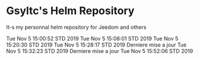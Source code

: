 # Gsyltc's Helm Repository

It-s my personnal helm repository for Jeedom and others

 Tue Nov  5 15:00:52 STD 2019
 Tue Nov  5 15:08:01 STD 2019
 Tue Nov  5 15:20:30 STD 2019
 Tue Nov  5 15:28:17 STD 2019
Derniere mise a jour Tue Nov  5 15:32:23 STD 2019
Derniere mise a jour Tue Nov  5 15:52:06 STD 2019

